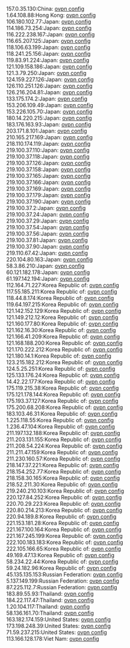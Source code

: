 157.0.35.130:China: [ovpn config](vpn/157_0_35_130.ovpn)  
1.64.108.88:Hong Kong: [ovpn config](vpn/1_64_108_88.ovpn)  
106.180.102.77:Japan: [ovpn config](vpn/106_180_102_77.ovpn)  
114.186.73.254:Japan: [ovpn config](vpn/114_186_73_254.ovpn)  
116.222.238.167:Japan: [ovpn config](vpn/116_222_238_167.ovpn)  
116.65.207.125:Japan: [ovpn config](vpn/116_65_207_125.ovpn)  
118.106.63.199:Japan: [ovpn config](vpn/118_106_63_199.ovpn)  
118.241.25.156:Japan: [ovpn config](vpn/118_241_25_156.ovpn)  
119.83.91.224:Japan: [ovpn config](vpn/119_83_91_224.ovpn)  
121.109.158.186:Japan: [ovpn config](vpn/121_109_158_186.ovpn)  
121.3.79.250:Japan: [ovpn config](vpn/121_3_79_250.ovpn)  
124.159.227.126:Japan: [ovpn config](vpn/124_159_227_126.ovpn)  
126.110.251.126:Japan: [ovpn config](vpn/126_110_251_126.ovpn)  
126.216.204.81:Japan: [ovpn config](vpn/126_216_204_81.ovpn)  
133.175.174.2:Japan: [ovpn config](vpn/133_175_174_2.ovpn)  
153.206.109.49:Japan: [ovpn config](vpn/153_206_109_49.ovpn)  
153.226.105.70:Japan: [ovpn config](vpn/153_226_105_70.ovpn)  
180.14.220.215:Japan: [ovpn config](vpn/180_14_220_215.ovpn)  
183.176.163.93:Japan: [ovpn config](vpn/183_176_163_93.ovpn)  
203.171.8.101:Japan: [ovpn config](vpn/203_171_8_101.ovpn)  
210.165.217.169:Japan: [ovpn config](vpn/210_165_217_169.ovpn)  
218.110.174.119:Japan: [ovpn config](vpn/218_110_174_119.ovpn)  
219.100.37.110:Japan: [ovpn config](vpn/219_100_37_110.ovpn)  
219.100.37.118:Japan: [ovpn config](vpn/219_100_37_118.ovpn)  
219.100.37.126:Japan: [ovpn config](vpn/219_100_37_126.ovpn)  
219.100.37.158:Japan: [ovpn config](vpn/219_100_37_158.ovpn)  
219.100.37.165:Japan: [ovpn config](vpn/219_100_37_165.ovpn)  
219.100.37.166:Japan: [ovpn config](vpn/219_100_37_166.ovpn)  
219.100.37.169:Japan: [ovpn config](vpn/219_100_37_169.ovpn)  
219.100.37.179:Japan: [ovpn config](vpn/219_100_37_179.ovpn)  
219.100.37.190:Japan: [ovpn config](vpn/219_100_37_190.ovpn)  
219.100.37.2:Japan: [ovpn config](vpn/219_100_37_2.ovpn)  
219.100.37.24:Japan: [ovpn config](vpn/219_100_37_24.ovpn)  
219.100.37.29:Japan: [ovpn config](vpn/219_100_37_29.ovpn)  
219.100.37.54:Japan: [ovpn config](vpn/219_100_37_54.ovpn)  
219.100.37.56:Japan: [ovpn config](vpn/219_100_37_56.ovpn)  
219.100.37.81:Japan: [ovpn config](vpn/219_100_37_81.ovpn)  
219.100.37.90:Japan: [ovpn config](vpn/219_100_37_90.ovpn)  
219.110.67.42:Japan: [ovpn config](vpn/219_110_67_42.ovpn)  
220.104.80.163:Japan: [ovpn config](vpn/220_104_80_163.ovpn)  
58.3.86.210:Japan: [ovpn config](vpn/58_3_86_210.ovpn)  
60.121.182.178:Japan: [ovpn config](vpn/60_121_182_178.ovpn)  
61.197.142.194:Japan: [ovpn config](vpn/61_197_142_194.ovpn)  
112.164.71.227:Korea Republic of: [ovpn config](vpn/112_164_71_227.ovpn)  
117.55.185.211:Korea Republic of: [ovpn config](vpn/117_55_185_211.ovpn)  
118.44.8.174:Korea Republic of: [ovpn config](vpn/118_44_8_174.ovpn)  
119.64.197.215:Korea Republic of: [ovpn config](vpn/119_64_197_215.ovpn)  
121.142.152.129:Korea Republic of: [ovpn config](vpn/121_142_152_129.ovpn)  
121.149.212.12:Korea Republic of: [ovpn config](vpn/121_149_212_12.ovpn)  
121.160.177.80:Korea Republic of: [ovpn config](vpn/121_160_177_80.ovpn)  
121.162.16.30:Korea Republic of: [ovpn config](vpn/121_162_16_30.ovpn)  
121.166.41.209:Korea Republic of: [ovpn config](vpn/121_166_41_209.ovpn)  
121.168.188.200:Korea Republic of: [ovpn config](vpn/121_168_188_200.ovpn)  
121.170.222.212:Korea Republic of: [ovpn config](vpn/121_170_222_212.ovpn)  
121.180.14.1:Korea Republic of: [ovpn config](vpn/121_180_14_1.ovpn)  
123.215.182.212:Korea Republic of: [ovpn config](vpn/123_215_182_212.ovpn)  
124.5.25.251:Korea Republic of: [ovpn config](vpn/124_5_25_251.ovpn)  
125.133.176.24:Korea Republic of: [ovpn config](vpn/125_133_176_24.ovpn)  
14.42.22.177:Korea Republic of: [ovpn config](vpn/14_42_22_177.ovpn)  
175.119.215.38:Korea Republic of: [ovpn config](vpn/175_119_215_38.ovpn)  
175.121.178.144:Korea Republic of: [ovpn config](vpn/175_121_178_144.ovpn)  
175.193.37.127:Korea Republic of: [ovpn config](vpn/175_193_37_127.ovpn)  
175.200.68.208:Korea Republic of: [ovpn config](vpn/175_200_68_208.ovpn)  
183.103.46.31:Korea Republic of: [ovpn config](vpn/183_103_46_31.ovpn)  
1.225.118.55:Korea Republic of: [ovpn config](vpn/1_225_118_55.ovpn)  
1.236.47.104:Korea Republic of: [ovpn config](vpn/1_236_47_104.ovpn)  
211.197.132.188:Korea Republic of: [ovpn config](vpn/211_197_132_188.ovpn)  
211.203.131.155:Korea Republic of: [ovpn config](vpn/211_203_131_155.ovpn)  
211.208.54.224:Korea Republic of: [ovpn config](vpn/211_208_54_224.ovpn)  
211.211.47.159:Korea Republic of: [ovpn config](vpn/211_211_47_159.ovpn)  
211.230.160.57:Korea Republic of: [ovpn config](vpn/211_230_160_57.ovpn)  
218.147.37.221:Korea Republic of: [ovpn config](vpn/218_147_37_221.ovpn)  
218.154.252.77:Korea Republic of: [ovpn config](vpn/218_154_252_77.ovpn)  
218.158.30.165:Korea Republic of: [ovpn config](vpn/218_158_30_165.ovpn)  
218.52.211.30:Korea Republic of: [ovpn config](vpn/218_52_211_30.ovpn)  
219.240.210.103:Korea Republic of: [ovpn config](vpn/219_240_210_103.ovpn)  
220.127.84.252:Korea Republic of: [ovpn config](vpn/220_127_84_252.ovpn)  
220.70.29.223:Korea Republic of: [ovpn config](vpn/220_70_29_223.ovpn)  
220.80.214.213:Korea Republic of: [ovpn config](vpn/220_80_214_213.ovpn)  
220.94.189.8:Korea Republic of: [ovpn config](vpn/220_94_189_8.ovpn)  
221.153.181.28:Korea Republic of: [ovpn config](vpn/221_153_181_28.ovpn)  
221.167.100.164:Korea Republic of: [ovpn config](vpn/221_167_100_164.ovpn)  
221.167.245.199:Korea Republic of: [ovpn config](vpn/221_167_245_199.ovpn)  
222.100.183.183:Korea Republic of: [ovpn config](vpn/222_100_183_183.ovpn)  
222.105.166.65:Korea Republic of: [ovpn config](vpn/222_105_166_65.ovpn)  
49.169.47.13:Korea Republic of: [ovpn config](vpn/49_169_47_13.ovpn)  
58.234.22.44:Korea Republic of: [ovpn config](vpn/58_234_22_44.ovpn)  
59.24.182.96:Korea Republic of: [ovpn config](vpn/59_24_182_96.ovpn)  
45.135.135.153:Russian Federation: [ovpn config](vpn/45_135_135_153.ovpn)  
5.137.149.199:Russian Federation: [ovpn config](vpn/5_137_149_199.ovpn)  
87.225.112.7:Russian Federation: [ovpn config](vpn/87_225_112_7.ovpn)  
183.89.55.93:Thailand: [ovpn config](vpn/183_89_55_93.ovpn)  
184.22.117.47:Thailand: [ovpn config](vpn/184_22_117_47.ovpn)  
1.20.104.117:Thailand: [ovpn config](vpn/1_20_104_117.ovpn)  
58.136.161.70:Thailand: [ovpn config](vpn/58_136_161_70.ovpn)  
163.182.174.159:United States: [ovpn config](vpn/163_182_174_159.ovpn)  
173.198.248.39:United States: [ovpn config](vpn/173_198_248_39.ovpn)  
71.59.237.215:United States: [ovpn config](vpn/71_59_237_215.ovpn)  
113.166.128.178:Viet Nam: [ovpn config](vpn/113_166_128_178.ovpn)  
